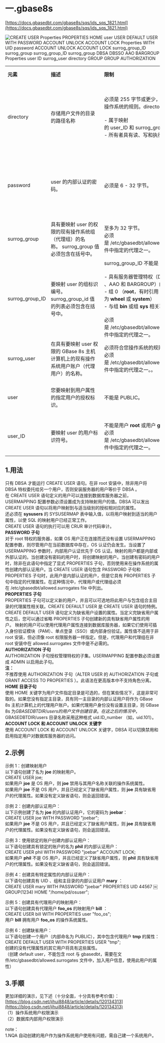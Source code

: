 # 一.gbase8s

[https://docs.gbasedbt.com/gbase8s/sqs/ids_sqs_1821.html](https://docs.gbasedbt.com/gbase8s/sqs/ids_sqs_1821.html)

![CREATE USER Properties PROPERTIES HOME user USER DEFAULT USER WITH PASSWORD ACCOUNT UNLOCK ACCOUNT LOCK Properties WITH UID password ACCOUNT UNLOCK ACCOUNT LOCK surrog_group_lD surrog_group surrog_group_lD surrog_group DBSA DBSSO AAO BARGROUP Properties user ID surrog_user directory GROUP GROUP AUTHORIZATION ](Exported%20image%2020250328134756-0.png)  

|   |   |   |   |
|---|---|---|---|
|**元素**|**描述**|**限制**|**语法**|
|directory|存储用户文件的目录的路径名称|必须是 255 字节或更少，并且必须符合您操作系统的规则。directory 还必须：<br><br>- 属于映射的 user_ID 和 surrog_group_ID。<br>- 所有者具有读、写和执行权限。|[用引号括起的字符串](https://docs.gbasedbt.com/gbase8s/sqs/ids_sqs_1612.html#ids_sqs_1612)|
|password|user 的内部认证的密码。|必须是 6 - 32 字节。|[用引号括起的字符串](https://docs.gbasedbt.com/gbase8s/sqs/ids_sqs_1612.html#ids_sqs_1612)|
|surrog_group|具有要映射 user 的权限的现有操作系统组（代理组）的名称。 surrog_group 值必须包含在括号中。|至多为 32 字节。  <br>必须是 /etc/gbasedbt/allowed.surrogates 文件中指定的代理之一。|[所有者名称](https://docs.gbasedbt.com/gbase8s/sqs/ids_sqs_1701.html#ids_sqs_1701)|
|surrog_group_ID|要映射 user 的组标识编号。surrog_group_id 值的列表必须包含在括号中。|surrog_group_ID 不能是：<br><br>- 具有服务器管理特权（DBSA 、DBSSO 、AAO 和 BARGROUP）的组 ID<br>- 组 0 （**root**，有时引用为 **wheel** 或 **system**）<br>- 与组 **bin** 或组 **sys** 相关联的组 ID<br><br>必须是 /etc/gbasedbt/allowed.surrogates 文件中指定的代理之一。|[文字的数值](https://docs.gbasedbt.com/gbase8s/sqs/ids_sqs_1603.html#ids_sqs_1603)|
|surrog_user|在具有要映射 user 权限的 GBase 8s 主机计算机上的现有操作系统用户账户（代理用户）的名称。|必须符合您操作系统的规则。  <br>必须是 /etc/gbasedbt/allowed.surrogates 文件中指定的代理之一。。|[所有者名称](https://docs.gbasedbt.com/gbase8s/sqs/ids_sqs_1701.html#ids_sqs_1701)|
|user|您要映射到用户属性的指定用户的授权标识。|不能是 PUBLIC。|[所有者名称](https://docs.gbasedbt.com/gbase8s/sqs/ids_sqs_1701.html#ids_sqs_1701)|
|user_ID|要映射 user 的用户标识符号。|不能是用户 **root** 或用户 **gbasedbt**。  <br>必须是 /etc/gbasedbt/allowed.surrogates 文件中指定的代理之一。|[文字的数值](https://docs.gbasedbt.com/gbase8s/sqs/ids_sqs_1603.html#ids_sqs_1603)|
 
## 1.用法

只有 DBSA 才能运行 CREATE USER 语句。在非 root 安装中，除非用户将 DBSA 特权委托给另一个用户，否则安装服务器的用户等价于 DBSA 。  
在 CREATE USER 语句定义的用户可以连接到数据库服务器之前，USERMAPPING 配置参数必须设置成为支持映射用户的值。DBSA 可以发出 CREATE USER 语句以将用户映射到与适当级别的授权相对应的属性。  
还必须在 **sysusers** 的 SYSUSERMAP 表中输入值，以将用户映射到适当的用户属性，以使 SQL 的映射用户已经正常工作。  
CREATE USER 语句的执行可以用 CRUR 审计代码审计。  
**PASSWORD 子句**  
对于 root 特权的服务器，如果 OS 用户正在连接而还没有设置 USERMAPPING 配置参数，则尽管用户在当前数据库中存在，OS 认证仍会发生。当设置了 USERMAPPING 参数时，内部用户认证优先于 OS 认证。映射的用户都是内部或外部认证的。当创建没有密码的用户时，将创建映射的用户。当创建有密码的用户时，除非在此语句中指定了显式 PROPERTIES 子句，否则使用来在操作系统的属性创建内部认证用户。当 CREATE USER 语句包含 PASSWORD 子句和 PROPERTIES 子句时，此用户是内部认证的用户，但是它具有 PROPERTIES 子句中指定的代理属性。在这种情况中，代理用户或代理组必须在 /etc/gbasedbt/allowed.surrogates file 中列出。  
**PROPERTIES 子句**  
PROPERTIES 子句可以定义新的用户，并且可以可选地将此用户与包含组合主目录的代理属性相关联。CREATE DEFAULT USER 是 CREATE USER 语句的特例。CREATE DEFAULT USER 语句定义为缺省用户设置的属性。当定义完缺省用户属性之后，您可以通过省略 PROPERTIES 子句创建新的具有缺省用户属性的用户。 映射的用户可以使用代理用户属性连接到数据库服务器，如果它们使用可插入身份验证模块（PAM）、单点登录（SSO）或内部身份验证。属性值不适用于非 root 安装，但必须像 root 权限服务器一样指定。但是，代理用户和代理组在非 root 安装中在 allowed.surrogates 文件中是不必需的。  
**AUTHORIZATION 子句**  
AUTHORIZATION 子句授权管理特权的子集。USERMAPPING 配置参数必须设置成 ADMIN 以启用此子句。  
**注：**  
不推荐使用 AUTHORIZATION 子句（ALTER USER 的 AUTHORIZATION 子句或 GRANT ACCESS TO PROPERTIES ）。此语法在更高版本中不支持角色分离。  
**HOME 目录子句**  
使用 HOME 关键字为用户文件指定目录是可选的，但在某些情况下，这是非常可取的。如果您没有指定主目录，具有同一主目录的内部认证用户将作为 GBase 8s 主机计算机上的代理用户账户。如果代理用户身份没有设置主目录，则 GBase 8s 为$GBASEDBTDIR/users 的用户文件创建目录。在这之后的情况中，$GBASEDBTDIR/users 目录名称采用这种格式 uid.ID_number （如，uid.101）。  
**ACCOUNT LOCK 和 ACCOUNT UNLOCK 关键字**  
使用 ACCOUNT LOCK 和 ACCOUNT UNLOCK 关键字，DBSA 可以切换禁用和启用指定用户对数据库服务器的访问。
   

## 2.示例

示例 1：创建映射用户  
以下语句创建了名为 **joe** 的映射用户。  
CREATE USER joe;  
如果用户 **joe** 是 OS 用户，则 **joe** 禁用与其用户名称关联的操作系统属性。  
如果用户 **joe** 不是 OS 用户，并且已经定义了缺省用户属性，则 **joe** 具有缺省用户的代理属性。如果没有定义缺省语句，则会返回错误。
 
示例 2：创建内部认证用户：  
以下示例创建了名为 **joe** 的内部认证用户，它的密码为 **joebar**：  
CREATE USER joe WITH PASSWORD "joebar";  
如果用户 **joe** 不是 OS 用户，并且已经定义了缺省用户属性，则 **joe** 具有缺省用户的代理属性。如果没有定义缺省语句，则会返回错误。
 
示例 3：使用锁定的账户创建内部认证用户：  
以下语句创建具有锁定的账户的名为 **phil** 的内部认证用户：  
CREATE USER phil WITH PASSWORD "joebar" ACCOUNT LOCK;  
如果用户 **phil** 不是 OS 用户，并且已经定义了缺省用户属性，则 **phil** 具有缺省用户的代理属性。如果没有定义缺省语句，则会返回错误。
 
示例 4：创建具有特定属性的内部认证用户：  
以下语句创建具有 UID 、组和主目录的内部认证用户 **mary** ：  
CREATE USER mary WITH PASSWORD "joebar" PROPERTIES UID 44567 ￼GROUP(1234) HOME "/home/pd/osuser";
 
示例 5：创建具有代理用户的映射用户：  
以下语句创建具有代理用户 **foo_os** 的映射用户 **bill** ：  
CREATE USER bill WITH PROPERTIES user "foo_os";  
用户 **bill** 拥有用户 **foo_os** 的操作系统属性。
 
示例 6：创建缺省用户：  
以下语句创建一个用户（内部命名为 PUBLIC），其中包含代理用户 **tmp** 的属性：  
CREATE DEFAULT USER WITH PROPERTIES USER "tmp";  
创建的没有代理属性的其它用户将具有这些属性。  
（创建 default user，不能包含 root 与 gbasedbt，需要在文件/etc/gbasedbt/allowed.surrogates 文件中，加入用户信息，使用此用户的属性）
   

## 3.手顺

更加详细的演示，见下述（十分全面，十分具有参考价值）：  
[https://blog.csdn.net/jihui8848/article/details/120134313](https://blog.csdn.net/jihui8848/article/details/120134313)  
（1）操作系统用户权限演示  
（2）数据库内部用户权限演示
 
note：  
1.NQA 自动创建的用户作为操作系统用户使用有问题，需自己建一个系统用户。